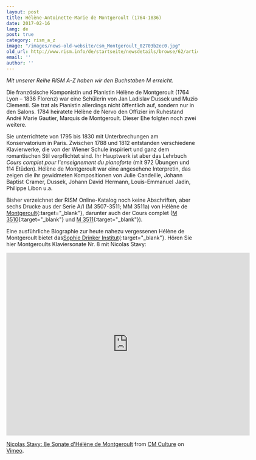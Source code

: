 ```yaml
---
layout: post
title: Hélène-Antoinette-Marie de Montgeroult (1764-1836)
date: 2017-02-16
lang: de
post: true
category: rism_a_z
image: "/images/news-old-website/csm_Montgeroult_02703b2ec0.jpg"
old_url: http://www.rism.info/de/startseite/newsdetails/browse/62/article/64/helene-antoinette-marie-de-montgeroult-1764-1836.html
email: ''
author: ''
---
```



_Mit unserer Reihe RISM A-Z haben wir den Buchstaben M erreicht._

Die französische Komponistin und Pianistin Hélène de Montgeroult (1764 Lyon – 1836 Florenz) war eine Schülerin von Jan Ladislav Dussek und Muzio Clementi. Sie trat als Pianistin allerdings nicht öffentlich auf, sondern nur in den Salons. 1784 heiratete Hélène de Nervo den Offizier im Ruhestand André Marie Gautier, Marquis de Montgeroult. Dieser Ehe folgten noch zwei weitere.

Sie unterrichtete von 1795 bis 1830 mit Unterbrechungen am Konservatorium in Paris. Zwischen 1788 und 1812 entstanden verschiedene Klavierwerke, die von der Wiener Schule inspiriert und ganz dem romantischen Stil verpflichtet sind. Ihr Hauptwerk ist aber das Lehrbuch _Cours complet pour l'enseignement du pianoforte_ (mit 972 Übungen und 114 Etüden). Hélène de Montgeroult war eine angesehene Interpretin, das zeigen die ihr gewidmeten Kompositionen von Julie  Candeille, Johann Baptist  Cramer, Dussek, Johann David  Hermann, Louis-Emmanuel  Jadin, Philippe Libon u.a.

Bisher verzeichnet der RISM Online-Katalog noch keine Abschriften, aber sechs Drucke aus der Serie A/I (M 3507-3511; MM 3511a) von Hélène de [Montgeroult](https://opac.rism.info/search?View=rism&q=133166821){:target="_blank"}, darunter auch der Cours complet ([M 3510](https://opac.rism.info/search?id=00000990042107){:target="_blank"} und [M 3511](https://opac.rism.info/search?id=00000990042108){:target="_blank"}).



Eine ausführliche Biographie zur heute nahezu vergessenen Hélène de Montgeroult bietet das[Sophie Drinker Institut](http://www.sophie-drinker-institut.de/cms/index.php/montgeroult-helene-de){:target="_blank"}. Hören Sie hier Montgeroults Klaviersonate Nr. 8 mit Nicolas Stavy:



<iframe src="https://player.vimeo.com/video/29382724" width="640" height="480" frameborder="0" webkitallowfullscreen mozallowfullscreen allowfullscreen></iframe>

[Nicolas Stavy: 8e Sonate d'Hélène de Montgeroult‏](https://vimeo.com/29382724) from [CM Culture](https://vimeo.com/user5129702) on [Vimeo](https://vimeo.com).





<script type="text/javascript">var switchTo5x=true;</script><script type="text/javascript" src="http://w.sharethis.com/button/buttons.js"></script><script type="text/javascript">stLight.options({publisher: "9b601438-1ce1-49d8-bfd7-9cff5df54c17", doNotHash: false, doNotCopy: false, hashAddressBar: false});</script>
